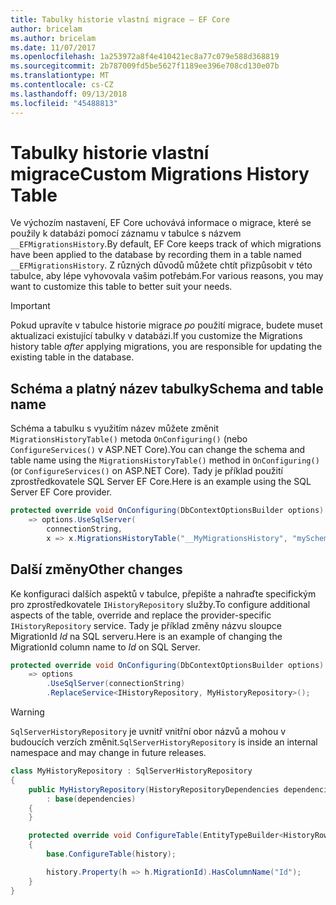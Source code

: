 ```yaml
---
title: Tabulky historie vlastní migrace – EF Core
author: bricelam
ms.author: bricelam
ms.date: 11/07/2017
ms.openlocfilehash: 1a253972a8f4e410421ec8a77c079e588d368819
ms.sourcegitcommit: 2b787009fd5be5627f1189ee396e708cd130e07b
ms.translationtype: MT
ms.contentlocale: cs-CZ
ms.lasthandoff: 09/13/2018
ms.locfileid: "45488813"
---
```

<a name="custom-migrations-history-table"></a><span data-ttu-id="c9c06-102">Tabulky historie vlastní migrace</span><span class="sxs-lookup"><span data-stu-id="c9c06-102">Custom Migrations History Table</span></span>
===============================
<span data-ttu-id="c9c06-103">Ve výchozím nastavení, EF Core uchovává informace o migrace, které se použily k databázi pomocí záznamu v tabulce s názvem `__EFMigrationsHistory`.</span><span class="sxs-lookup"><span data-stu-id="c9c06-103">By default, EF Core keeps track of which migrations have been applied to the database by recording them in a table named `__EFMigrationsHistory`.</span></span> <span data-ttu-id="c9c06-104">Z různých důvodů můžete chtít přizpůsobit v této tabulce, aby lépe vyhovovala vašim potřebám.</span><span class="sxs-lookup"><span data-stu-id="c9c06-104">For various reasons, you may want to customize this table to better suit your needs.</span></span>

> [!IMPORTANT]
> <span data-ttu-id="c9c06-105">Pokud upravíte v tabulce historie migrace *po* použití migrace, budete muset aktualizaci existující tabulky v databázi.</span><span class="sxs-lookup"><span data-stu-id="c9c06-105">If you customize the Migrations history table *after* applying migrations, you are responsible for updating the existing table in the database.</span></span>

<a name="schema-and-table-name"></a><span data-ttu-id="c9c06-106">Schéma a platný název tabulky</span><span class="sxs-lookup"><span data-stu-id="c9c06-106">Schema and table name</span></span>
----------------------
<span data-ttu-id="c9c06-107">Schéma a tabulku s využitím název můžete změnit `MigrationsHistoryTable()` metoda `OnConfiguring()` (nebo `ConfigureServices()` v ASP.NET Core).</span><span class="sxs-lookup"><span data-stu-id="c9c06-107">You can change the schema and table name using the `MigrationsHistoryTable()` method in `OnConfiguring()` (or `ConfigureServices()` on ASP.NET Core).</span></span> <span data-ttu-id="c9c06-108">Tady je příklad použití zprostředkovatele SQL Server EF Core.</span><span class="sxs-lookup"><span data-stu-id="c9c06-108">Here is an example using the SQL Server EF Core provider.</span></span>

``` csharp
protected override void OnConfiguring(DbContextOptionsBuilder options)
    => options.UseSqlServer(
        connectionString,
        x => x.MigrationsHistoryTable("__MyMigrationsHistory", "mySchema"));
```

<a name="other-changes"></a><span data-ttu-id="c9c06-109">Další změny</span><span class="sxs-lookup"><span data-stu-id="c9c06-109">Other changes</span></span>
-------------
<span data-ttu-id="c9c06-110">Ke konfiguraci dalších aspektů v tabulce, přepište a nahraďte specifickým pro zprostředkovatele `IHistoryRepository` služby.</span><span class="sxs-lookup"><span data-stu-id="c9c06-110">To configure additional aspects of the table, override and replace the provider-specific `IHistoryRepository` service.</span></span> <span data-ttu-id="c9c06-111">Tady je příklad změny názvu sloupce MigrationId *Id* na SQL serveru.</span><span class="sxs-lookup"><span data-stu-id="c9c06-111">Here is an example of changing the MigrationId column name to *Id* on SQL Server.</span></span>

``` csharp
protected override void OnConfiguring(DbContextOptionsBuilder options)
    => options
        .UseSqlServer(connectionString)
        .ReplaceService<IHistoryRepository, MyHistoryRepository>();
```

> [!WARNING]
> <span data-ttu-id="c9c06-112">`SqlServerHistoryRepository` je uvnitř vnitřní obor názvů a mohou v budoucích verzích změnit.</span><span class="sxs-lookup"><span data-stu-id="c9c06-112">`SqlServerHistoryRepository` is inside an internal namespace and may change in future releases.</span></span>

``` csharp
class MyHistoryRepository : SqlServerHistoryRepository
{
    public MyHistoryRepository(HistoryRepositoryDependencies dependencies)
        : base(dependencies)
    {
    }

    protected override void ConfigureTable(EntityTypeBuilder<HistoryRow> history)
    {
        base.ConfigureTable(history);

        history.Property(h => h.MigrationId).HasColumnName("Id");
    }
}
```
